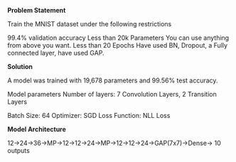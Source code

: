 **Problem Statement**

Train the MNIST dataset under the following restrictions

99.4% validation accuracy
Less than 20k Parameters
You can use anything from above you want.
Less than 20 Epochs
Have used BN, Dropout, a Fully connected layer, have used GAP.


**Solution**

A model was trained with 19,678 parameters and 99.56% test accuracy.

Model parameters
Number of layers: 7 Convolution Layers, 2 Transition Layers

Batch Size: 64 Optimizer: SGD Loss Function: NLL Loss

**Model Architecture**

12->24->36->MP->12->12->24->MP->12->12->24->GAP(7x7)->Dense-> 10 outputs
